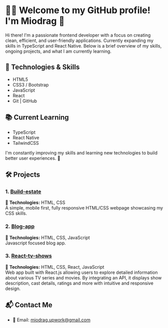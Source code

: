 # 👨‍💻 Welcome to my GitHub profile! I'm Miodrag 👋

Hi there!
I'm a passionate frontend developer with a focus on creating clean, efficient, and user-friendly applications. Currently expanding my skills in TypeScript and React Native. Below is a brief overview of my skills, ongoing projects, and what I am currently learning.



## 🚀 Technologies & Skills


  - HTML5
  - CSS3 / Bootstrap
  - JavaScript
  - React
  - Git | GitHub



## 📚 Current Learning

- TypeScript
- React Native
- TailwindCSS
  
I'm constantly improving my skills and learning new technologies to build better user experiences. 🚀



## 🛠 Projects

### 1. [Build-estate](https://shomiqs.github.io/Build-Estate-Responsive-Project/)
🔧 **Technologies:** HTML, CSS  
A simple, mobile first, fully responsive HTML/CSS webpage showcasing my CSS skills.

### 2. [Blog-app](https://shomiqs.github.io/Blog-app/)
🔧 **Technologies:** HTML, CSS, JavaScript  
Javascript focused blog app. 

### 3. [React-tv-shows](link-to-your-project)
🔧 **Technologies:** HTML, CSS, React, JavaScript  
Web app built with React.js allowing users to explore detailed information about various TV series and movies. By integrating an API, it displays show description, cast details, ratings and more with intuitive and responsive design.



## 📬 Contact Me

- 📧 Email: [miodrag.upwork@gmail.com](mailto:miodrag.upwork@gmail.com)
  





